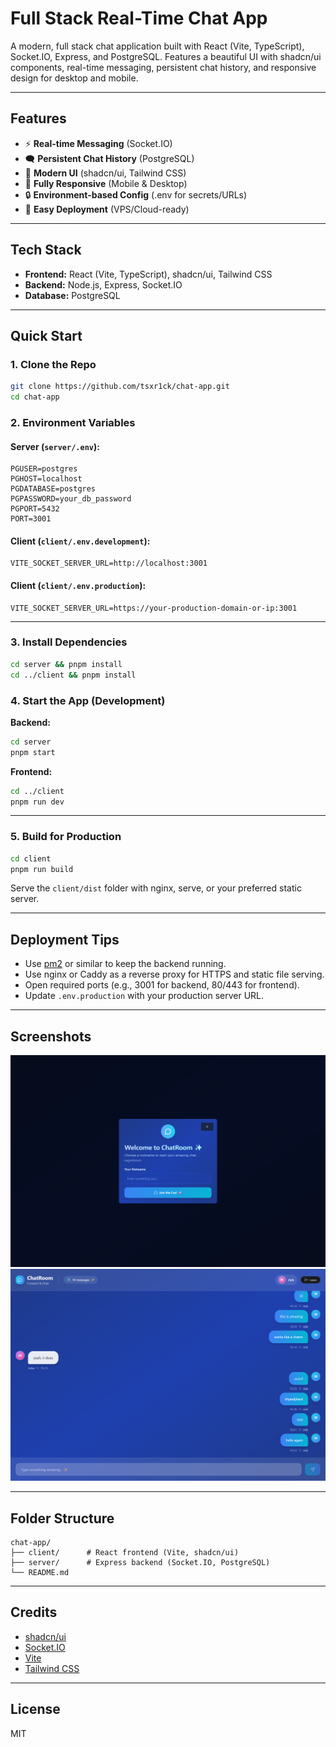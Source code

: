# Full Stack Real-Time Chat App

A modern, full stack chat application built with React (Vite, TypeScript), Socket.IO, Express, and PostgreSQL. Features a beautiful UI with shadcn/ui components, real-time messaging, persistent chat history, and responsive design for desktop and mobile.

---

## Features

- ⚡ **Real-time Messaging** (Socket.IO)
- 🗨️ **Persistent Chat History** (PostgreSQL)
- 🎨 **Modern UI** (shadcn/ui, Tailwind CSS)
- 📱 **Fully Responsive** (Mobile & Desktop)
- 🔒 **Environment-based Config** (.env for secrets/URLs)
- 🐳 **Easy Deployment** (VPS/Cloud-ready)

---

## Tech Stack

- **Frontend:** React (Vite, TypeScript), shadcn/ui, Tailwind CSS
- **Backend:** Node.js, Express, Socket.IO
- **Database:** PostgreSQL

---

## Quick Start

### 1. Clone the Repo
```sh
git clone https://github.com/tsxr1ck/chat-app.git
cd chat-app
```

### 2. Environment Variables

#### Server (`server/.env`):
```
PGUSER=postgres
PGHOST=localhost
PGDATABASE=postgres
PGPASSWORD=your_db_password
PGPORT=5432
PORT=3001
```

#### Client (`client/.env.development`):
```
VITE_SOCKET_SERVER_URL=http://localhost:3001
```

#### Client (`client/.env.production`):
```
VITE_SOCKET_SERVER_URL=https://your-production-domain-or-ip:3001
```

---

### 3. Install Dependencies
```sh
cd server && pnpm install
cd ../client && pnpm install
```

### 4. Start the App (Development)
**Backend:**
```sh
cd server
pnpm start
```
**Frontend:**
```sh
cd ../client
pnpm run dev
```

---

### 5. Build for Production
```sh
cd client
pnpm run build
```
Serve the `client/dist` folder with nginx, serve, or your preferred static server.

---

## Deployment Tips
- Use [pm2](https://pm2.keymetrics.io/) or similar to keep the backend running.
- Use nginx or Caddy as a reverse proxy for HTTPS and static file serving.
- Open required ports (e.g., 3001 for backend, 80/443 for frontend).
- Update `.env.production` with your production server URL.

---

## Screenshots

![Chat UI Screenshot - Login](./assets/localhost_5173_.png)
![Chat UI Screenshot - Home](./assets/localhost_5173_home.png)

---

## Folder Structure
```
chat-app/
├── client/      # React frontend (Vite, shadcn/ui)
├── server/      # Express backend (Socket.IO, PostgreSQL)
└── README.md
```

---

## Credits
- [shadcn/ui](https://ui.shadcn.com/)
- [Socket.IO](https://socket.io/)
- [Vite](https://vitejs.dev/)
- [Tailwind CSS](https://tailwindcss.com/)

---

## License
MIT
